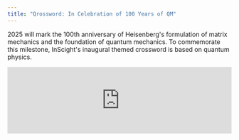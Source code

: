```yaml
---
title: "Qrossword: In Celebration of 100 Years of QM"
---
```


2025 will mark the 100th anniversary of Heisenberg's formulation of matrix mechanics and the foundation of quantum mechanics. To commemorate this milestone, InScight's inaugural  themed crossword is based on quantum physics.

<iframe class="crossword-iframe" allow="web-share; fullscreen" style="border:none; width: 100% !important; position: static;display: block !important; margin: 0 !important;" src="https://puzzleme.amuselabs.com/pmm/crossword?id=the_qrossword&set=0f2008d8845731e3634527c9ceec252c915a083f82d229222a91210aa3df1ddc&embed=1" aria-label="Puzzle Me Game"> </iframe>
